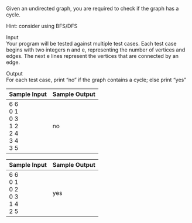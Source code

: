 Given an undirected graph, you are required to check if the graph has a cycle.

Hint: consider using BFS/DFS

Input \
Your program will be tested against multiple test cases. Each test case begins with two integers
n and e, representing the number of vertices and edges. The next e lines represent the vertices
that are connected by an edge.

Output \
For each test case, print “no” if the graph contains a cycle; else print “yes”

| Sample Input | Sample Output |     
| --- | --- |
| 6 6 <br /> 0 1 <br /> 0 3 <br /> 1 2 <br /> 2 4 <br /> 3 4 <br /> 3 5 | no |

| Sample Input | Sample Output |     
| --- | --- |
| 6 6 <br /> 0 1 <br /> 0 2 <br /> 0 3 <br /> 1 4 <br /> 2 5 | yes |

